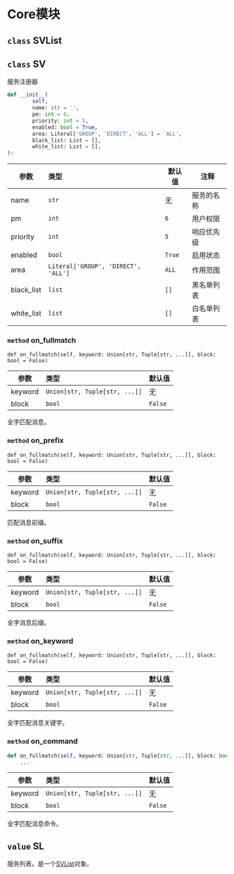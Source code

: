 # Core模块<Badge type="danger" text="困难" />

## `class` SVList

## `class` SV

服务注册器

```python
def __init__(
        self,
        name: str = '',
        pm: int = 6,
        priority: int = 5,
        enabled: bool = True,
        area: Literal['GROUP', 'DIRECT', 'ALL'] = 'ALL',
        black_list: List = [],
        white_list: List = [],
):
```

| 参数       | 类型                                | 默认值 | 注释       |
| ---------- | :---------------------------------- | ------ | ---------- |
| name       | `str`                               | 无     | 服务的名称 |
| pm         | `int`                               | `6`    | 用户权限   |
| priority   | `int`                               | `5`    | 响应优先级 |
| enabled    | `bool`                              | `True` | 启用状态   |
| area       | `Literal['GROUP', 'DIRECT', 'ALL']` | `ALL`  | 作用范围   |
| black_list | `list`                              | `[]`   | 黑名单列表 |
| white_list | `list`                              | `[]`   | 白名单列表 |

### `method` on_fullmatch

`def on_fullmatch(self, keyword: Union[str, Tuple[str, ...]], block: bool = False)`

| 参数      | 类型                            | 默认值     |
|---------|:------------------------------|---------|
| keyword | `Union[str, Tuple[str, ...]]` | 无       |
| block   | `bool`                        | `False` |

全字匹配消息。

### `method` on_prefix

`def on_fullmatch(self, keyword: Union[str, Tuple[str, ...]], block: bool = False)`

| 参数      | 类型                            | 默认值     |
|---------|:------------------------------|---------|
| keyword | `Union[str, Tuple[str, ...]]` | 无       |
| block   | `bool`                        | `False` |

匹配消息前缀。

### `method` on_suffix

`def on_fullmatch(self, keyword: Union[str, Tuple[str, ...]], block: bool = False)`

| 参数      | 类型                            | 默认值     |
|---------|:------------------------------|---------|
| keyword | `Union[str, Tuple[str, ...]]` | 无       |
| block   | `bool`                        | `False` |

全字消息后缀。

### `method` on_keyword

`def on_fullmatch(self, keyword: Union[str, Tuple[str, ...]], block: bool = False)`

| 参数      | 类型                            | 默认值     |
|---------|:------------------------------|---------|
| keyword | `Union[str, Tuple[str, ...]]` | 无       |
| block   | `bool`                        | `False` |

全字匹配消息关键字。

### `method` on_command

```python
def on_fullmatch(self, keyword: Union[str, Tuple[str, ...]], block: bool = False):
	...
```

| 参数      | 类型                            | 默认值     |
|---------|:------------------------------|---------|
| keyword | `Union[str, Tuple[str, ...]]` | 无       |
| block   | `bool`                        | `False` |

全字匹配消息命令。

## `value` SL

服务列表。是一个[SVList](#class-svlist)对象。